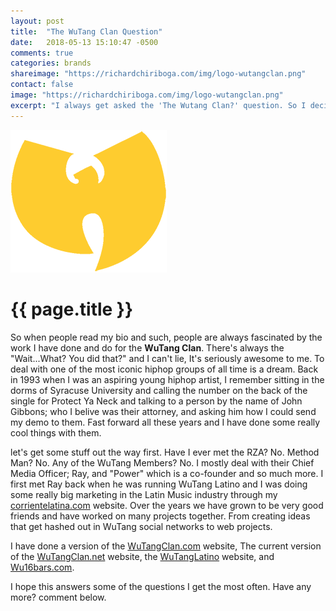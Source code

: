 ```yaml
---
layout: post
title:  "The WuTang Clan Question"
date:   2018-05-13 15:10:47 -0500
comments: true
categories: brands
shareimage: "https://richardchiriboga.com/img/logo-wutangclan.png"
contact: false
image: "https://richardchiriboga.com/img/logo-wutangclan.png"
excerpt: "I always get asked the 'The Wutang Clan?' question. So I decided to go ahead and answer the most common question."
---
```

<img src="/img/logo-wutangclan.png" class="img-responsive center-block featured-blog-img">

# {{ page.title }}

So when people read my bio and such, people are always fascinated by the work I have done and do for the **WuTang Clan**. There's always the "Wait...What? You did that?" and I can't lie, It's seriously awesome to me. To deal with one of the most iconic hiphop groups of all time is a dream. Back in 1993 when I was an aspiring young hiphop artist, I remember sitting in the dorms of Syracuse University and calling the number on the back of the single for Protect Ya Neck and talking to a person by the name of John Gibbons; who I belive was their attorney, and asking him how I could send my demo to them. Fast forward all these years and I have done some really cool things with them.

let's get some stuff out the way first.  Have I ever met the RZA? No. Method Man? No. Any of the WuTang Members? No. I mostly deal with their Chief Media Officer; Ray, and "Power" which is a co-founder and so much more. I first met Ray back when he was running WuTang Latino and I was doing some really big marketing in the Latin Music industry through my [corrientelatina.com](   https://www.corrientelatina.com) website. Over the years we have grown to be very good friends and have worked on many projects together. From creating ideas that get hashed out in WuTang social networks to web projects. 

I have done a version of the [WuTangClan.com](/projects/wutangclan-com/) website, The current version of the [WuTangClan.net](/projects/wutangclan-net/) website, the [WuTangLatino](/projects/wutanglatino/) website, and [Wu16bars.com](Wu16bars.com). 

I hope this answers some of the questions I get the most often. Have any more? comment below.
